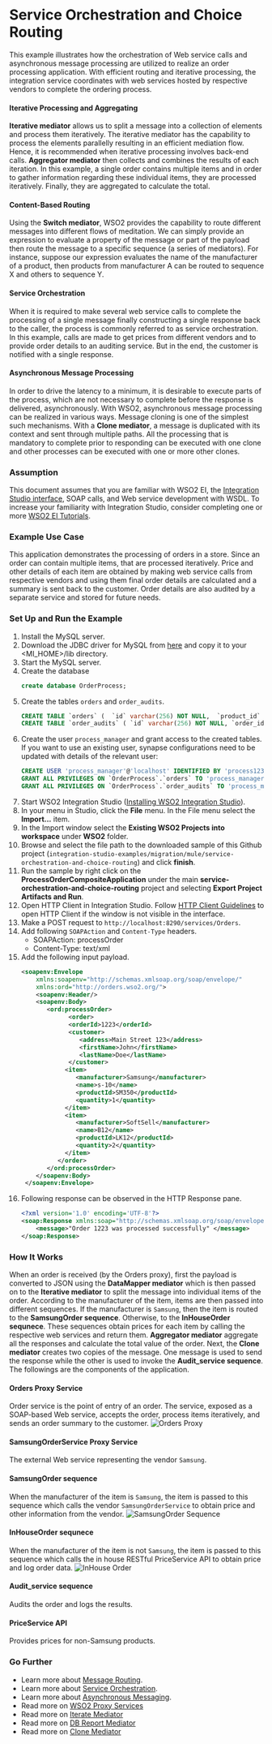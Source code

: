 # Service Orchestration and Choice Routing

This example illustrates how the orchestration of Web service calls and asynchronous message processing are utilized to realize an order processing application. With efficient routing and iterative processing, the integration service coordinates with web services hosted by respective vendors to complete the ordering process.

#### Iterative Processing and Aggregating 

**Iterative mediator** allows us to split a message into a collection of elements and process them iteratively. The iterative mediator has the capability to process the elements parallelly resulting in an efficient mediation flow. Hence, it is recommended when iterative processing involves back-end calls. **Aggregator mediator** then collects and combines the results of each iteration. In this example, a single order contains multiple items and in order to gather information regarding these individual items, they are processed iteratively. Finally, they are aggregated to calculate the total.

#### Content-Based Routing 

Using the **Switch mediator**, WSO2 provides the capability to route different messages into different flows of meditation. We can simply provide an expression to evaluate a property of the message or part of the payload then route the message to a specific sequence (a series of mediators). For instance, suppose our expression evaluates the name of the manufacturer of a product, then products from manufacturer A can be routed to sequence X and others to sequence Y.

#### Service Orchestration 
When it is required to make several web service calls to complete the processing of a single message finally constructing a single response back to the caller, the process is commonly referred to as service orchestration. In this example, calls are made to get prices from different vendors and to provide order details to an auditing service. But in the end, the customer is notified with a single response.

#### Asynchronous Message Processing
In order to drive the latency to a minimum, it is desirable to execute parts of the process, which are not necessary to complete before the response is delivered, asynchronously. With WSO2, asynchronous message processing can be realized in various ways. Message cloning is one of the simplest such mechanisms. With a **Clone mediator**, a message is duplicated with its context and sent through multiple paths. All the processing that is mandatory to complete prior to responding can be executed with one clone and other processes can be executed with one or more other clones.

### Assumption

This document assumes that you are familiar with WSO2 EI, the 
[Integration Studio interface](https://ei.docs.wso2.com/en/latest/micro-integrator/overview/quick-start-guide/), SOAP calls, and Web service development with WSDL. To 
increase your familiarity with Integration Studio, consider completing one or more 
[WSO2 EI Tutorials](https://ei.docs.wso2.com/en/latest/micro-integrator/use-cases/integration-use-cases/).

### Example Use Case

This application demonstrates the processing of orders in a store. Since an order can contain multiple items, that are processed iteratively. Price and other details of each item are obtained by making web service calls from respective vendors and using them final order details are calculated and a summary is sent back to the customer. Order details are also audited by a separate service and stored for future needs.

### Set Up and Run the Example 

1. Install the MySQL server.
2. Download the JDBC driver for MySQL from [here](https://dev.mysql.com/downloads/connector/j/) and copy it to your 
<MI_HOME>/lib directory.
3. Start the MySQL server.
4. Create the database
    ```sql
    create database OrderProcess;
    ```
5. Create the tables `orders` and `order_audits`. 
    ```sql
   CREATE TABLE `orders` (  `id` varchar(256) NOT NULL,  `product_id` varchar(256) DEFAULT NULL,  `name` varchar(256) DEFAULT NULL,  `manufacturer` varchar(256) DEFAULT NULL,  `quantity` int(11) DEFAULT NULL,  `price` int(11) DEFAULT NULL,  PRIMARY KEY (`id`));
   CREATE TABLE `order_audits` ( `id` varchar(256) NOT NULL, `order_id` varchar(256) DEFAULT NULL,  `total_value` int(11) DEFAULT NULL,  PRIMARY KEY (`id`));
    ```
6. Create the user `process_manager` and grant access to the created tables. If you want to use an existing user, synapse configurations need to be updated with details of the relevant user:
    ```sql
    CREATE USER 'process_manager'@'localhost' IDENTIFIED BY 'process123';
    GRANT ALL PRIVILEGES ON `OrderProcess`.`orders` TO 'process_manager'@'localhost';
    GRANT ALL PRIVILEGES ON `OrderProcess`.`order_audits` TO 'process_manager'@'localhost';
    ```
7. Start WSO2 Integration Studio ([Installing WSO2 Integration Studio](https://ei.docs.wso2.com/en/latest/micro-integrator/develop/installing-WSO2-Integration-Studio/)).
8. In your menu in Studio, click the **File** menu. In the File menu select the **Import...** item.
9. In the Import window select the **Existing WSO2 Projects into workspace** under **WSO2** folder.
10. Browse and select the file path to the downloaded sample of this Github project 
(`integration-studio-examples/migration/mule/service-orchestration-and-choice-routing`) and click **finish**.
11. Run the sample by right click on the **ProcessOrderCompositeApplication** under the main 
**service-orchestration-and-choice-routing** project and selecting **Export Project Artifacts and Run**.
12. Open HTTP Client in Integration Studio. Follow [HTTP Client Guidelines](../../../docs/common/adding-http-client-to-integration-studio.md)
to open HTTP Client if the window is not visible in the interface.
13. Make a POST request to `http://localhost:8290/services/Orders`.
14. Add following `SOAPAction` and `Content-Type` headers.
    - SOAPAction: processOrder
    - Content-Type: text/xml
15. Add the following input payload.
    ```xml
    <soapenv:Envelope 
     	xmlns:soapenv="http://schemas.xmlsoap.org/soap/envelope/" 
     	xmlns:ord="http://orders.wso2.org/">
        <soapenv:Header/>
        <soapenv:Body>
           <ord:processOrder>
                 <order>
                 <orderId>1223</orderId>
                 <customer>
                    <address>Main Street 123</address>
                    <firstName>John</firstName>
                    <lastName>Doe</lastName>
                 </customer>
                <item>
                   <manufacturer>Samsung</manufacturer>
                   <name>s-10</name>
                   <productId>SM350</productId>
                   <quantity>1</quantity>
                </item>
                <item>
                   <manufacturer>SoftSell</manufacturer>
                   <name>B12</name>
                   <productId>LK12</productId>
                   <quantity>2</quantity>
                </item>              
              </order>
           </ord:processOrder>
        </soapenv:Body>
     </soapenv:Envelope>
    ```
16. Following response can be observed in the HTTP Response pane.
    ```xml
    <?xml version='1.0' encoding='UTF-8'?>
    <soap:Response xmlns:soap="http://schemas.xmlsoap.org/soap/envelope">
        <message>"Order 1223 was processed successfully" </message>
    </soap:Response>
    ```
	
### How It Works
When an order is received (by the Orders proxy), first the payload is converted to JSON using the **DataMapper mediator** which is then passed on to the **Iterative mediator** to split the message into individual items of the order. According to the manufacturer of the item, items are then passed into different sequences. If the manufacturer is `Samsung`, then the item is routed to the **SamsungOrder sequence**. Otherwise, to the **InHouseOrder sequnece**. These sequences obtain prices for each item by calling the respective web services and return them. **Aggregator mediator** aggregate all the responses and calculate the total value of the order. Next, the **Clone mediator** creates two copies of the message. One message is used to send the response while the other is used to invoke the **Audit_service sequence**. The followings are the components of the application.

#### Orders Proxy Service
Order service is the point of entry of an order. The service, exposed as a SOAP-based Web service, accepts the order, process items iteratively, and sends an order summary to the customer.
![Orders Proxy](../resources/images/service-orchestration-and-choice-routing/order-proxy.png?raw=true "Orders Service")

#### SamsungOrderService Proxy Service
The external Web service representing the vendor `Samsung`.

#### SamsungOrder sequence
When the manufacturer of the item is `Samsung`, the item is passed to this sequence which calls the vendor `SamsungOrderService` to obtain price and other information from the vendor.
![SamsungOrder Sequence](../resources/images/service-orchestration-and-choice-routing/samsung-order-sequence.png?raw=true "Samsung Order Sequence")
	
#### InHouseOrder sequnece 
When the manufacturer of the item is not `Samsung`, the item is passed to this sequence which calls the in house RESTful PriceService API to obtain price and log order data.
![InHouse Order](../resources/images/service-orchestration-and-choice-routing/in-order-sequence.png?raw=true "In-Order Sequence")

#### Audit_service sequence
Audits the order and logs the results.

#### PriceService API
Provides prices for non-Samsung products.

### Go Further 

* Learn more about [Message Routing](https://ei.docs.wso2.com/en/latest/micro-integrator/use-cases/tutorials/routing-requests-based-on-message-content/).
* Learn more about [Service Orchestration](https://ei.docs.wso2.com/en/latest/micro-integrator/use-cases/tutorials/exposing-several-services-as-a-single-service/). 
* Learn more about [Asynchronous Messaging](https://ei.docs.wso2.com/en/latest/micro-integrator/use-cases/tutorials/storing-and-forwarding-messages/).
* Read more on [WSO2 Proxy Services](https://ei.docs.wso2.com/en/latest/micro-integrator/use-cases/examples/proxy_service_examples/Introduction-to-Proxy-Services/)
* Read more on [Iterate Mediator](https://ei.docs.wso2.com/en/latest/micro-integrator/references/mediators/iterate-Mediator/)
* Read more on [DB Report Mediator](https://ei.docs.wso2.com/en/latest/micro-integrator/references/mediators/dB-Report-Mediator/)
* Read more on [Clone Mediator](https://ei.docs.wso2.com/en/latest/micro-integrator/references/mediators/clone-Mediator/)